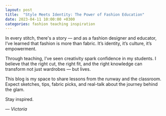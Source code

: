 ```yaml
---
layout: post
title:  "Style Meets Identity: The Power of Fashion Education"
date: 2023-04-11 10:00:00 +0300
categories: fashion teaching inspiration
---
```


In every stitch, there's a story — and as a fashion designer and educator, I’ve learned that fashion is more than fabric. It’s identity, it’s culture, it’s empowerment.

Through teaching, I’ve seen creativity spark confidence in my students. I believe that the right cut, the right fit, and the right knowledge can transform not just wardrobes — but lives.

This blog is my space to share lessons from the runway and the classroom. Expect sketches, tips, fabric picks, and real-talk about the journey behind the glam.

Stay inspired.

— *Victoria*
